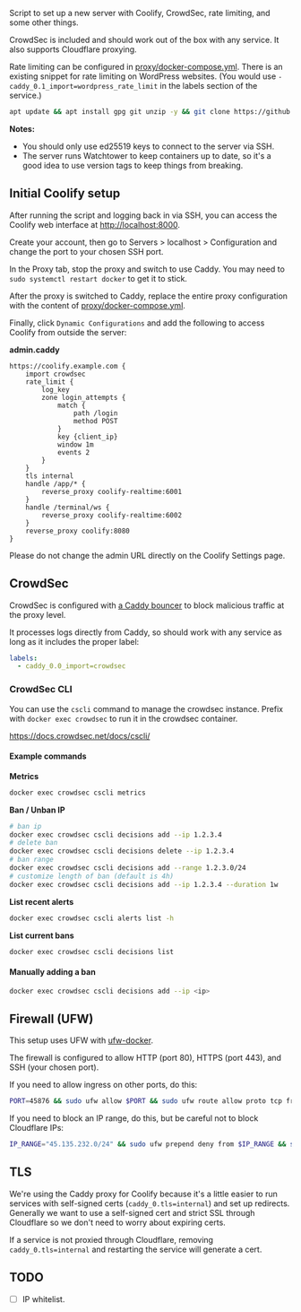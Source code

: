 Script to set up a new server with Coolify, CrowdSec, rate limiting, and some other things.

CrowdSec is included and should work out of the box with any service. It also supports Cloudflare proxying.

Rate limiting can be configured in [proxy/docker-compose.yml](proxy/docker-compose.yml). There is an existing snippet for rate limiting on WordPress websites. (You would use `- caddy_0.1_import=wordpress_rate_limit` in the labels section of the service.)

```bash
apt update && apt install gpg git unzip -y && git clone https://github.com/imSpires/coolify-setup.git --depth 1 /tmp/cs && /tmp/cs/setup.sh
```

**Notes:**

- You should only use ed25519 keys to connect to the server via SSH.
- The server runs Watchtower to keep containers up to date, so it's a good idea to use version tags to keep things from breaking.

## Initial Coolify setup

After running the script and logging back in via SSH, you can access the Coolify web interface at [http://localhost:8000](http://localhost:8000).

Create your account, then go to Servers > localhost > Configuration and change the port to your chosen SSH port.

In the Proxy tab, stop the proxy and switch to use Caddy. You may need to `sudo systemctl restart docker` to get it to stick.

After the proxy is switched to Caddy, replace the entire proxy configuration with the content of [proxy/docker-compose.yml](proxy/docker-compose.yml).

Finally, click `Dynamic Configurations` and add the following to access Coolify from outside the server:

**admin.caddy**

```
https://coolify.example.com {
    import crowdsec
    rate_limit {
        log_key
        zone login_attempts {
            match {
                path /login
                method POST
            }
            key {client_ip}
            window 1m
            events 2
        }
    }
    tls internal
    handle /app/* {
        reverse_proxy coolify-realtime:6001
    }
    handle /terminal/ws {
        reverse_proxy coolify-realtime:6002
    }
    reverse_proxy coolify:8080
}
```

Please do not change the admin URL directly on the Coolify Settings page.

## CrowdSec

CrowdSec is configured with [a Caddy bouncer](https://github.com/hslatman/caddy-crowdsec-bouncer) to block malicious traffic at the proxy level.

It processes logs directly from Caddy, so should work with any service as long as it includes the proper label:

```yaml
labels:
  - caddy_0.0_import=crowdsec
```

### CrowdSec CLI

You can use the `cscli` command to manage the crowdsec instance. Prefix with `docker exec crowdsec` to run it in the crowdsec container.

<https://docs.crowdsec.net/docs/cscli/>

#### Example commands

**Metrics**

```bash
docker exec crowdsec cscli metrics
```

**Ban / Unban IP**

```bash
# ban ip
docker exec crowdsec cscli decisions add --ip 1.2.3.4
# delete ban
docker exec crowdsec cscli decisions delete --ip 1.2.3.4
# ban range
docker exec crowdsec cscli decisions add --range 1.2.3.0/24
# customize length of ban (default is 4h)
docker exec crowdsec cscli decisions add --ip 1.2.3.4 --duration 1w
```

**List recent alerts**

```bash
docker exec crowdsec cscli alerts list -h
```

**List current bans**

```bash
docker exec crowdsec cscli decisions list
```

#### Manually adding a ban

```bash
docker exec crowdsec cscli decisions add --ip <ip>
```

## Firewall (UFW)

This setup uses UFW with [ufw-docker](https://github.com/chaifeng/ufw-docker).

The firewall is configured to allow HTTP (port 80), HTTPS (port 443), and SSH (your chosen port).

If you need to allow ingress on other ports, do this:

```bash
PORT=45876 && sudo ufw allow $PORT && sudo ufw route allow proto tcp from any to any port $PORT
```

If you need to block an IP range, do this, but be careful not to block Cloudflare IPs:

```bash
IP_RANGE="45.135.232.0/24" && sudo ufw prepend deny from $IP_RANGE && sudo ufw route prepend deny from $IP_RANGE
```

<!-- After making changes to UFW rules, you need to save them to persist across reboots:

```bash
sudo ufw save
``` -->

## TLS

We're using the Caddy proxy for Coolify because it's a little easier to run services with self-signed certs (`caddy_0.tls=internal`) and set up redirects. Generally we want to use a self-signed cert and strict SSL through Cloudflare so we don't need to worry about expiring certs.

If a service is not proxied through Cloudflare, removing `caddy_0.tls=internal` and restarting the service will generate a cert.

## TODO

- [ ] IP whitelist.
